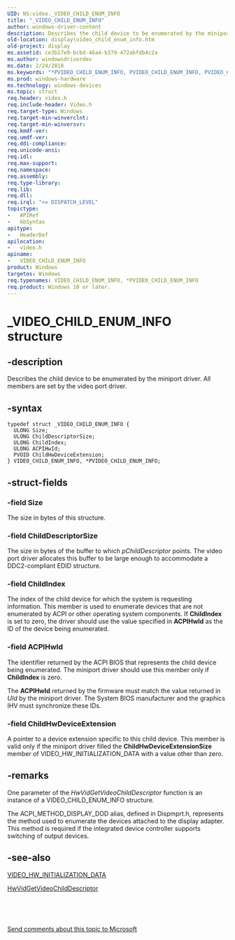 ```yaml
---
UID: NS:video._VIDEO_CHILD_ENUM_INFO
title: "_VIDEO_CHILD_ENUM_INFO"
author: windows-driver-content
description: Describes the child device to be enumerated by the miniport driver. All members are set by the video port driver.
old-location: display\video_child_enum_info.htm
old-project: display
ms.assetid: ce3b17e9-bcbd-46a4-b379-472abfdb4c2a
ms.author: windowsdriverdev
ms.date: 2/24/2018
ms.keywords: "*PVIDEO_CHILD_ENUM_INFO, PVIDEO_CHILD_ENUM_INFO, PVIDEO_CHILD_ENUM_INFO structure pointer [Display Devices], VIDEO_CHILD_ENUM_INFO, VIDEO_CHILD_ENUM_INFO structure [Display Devices], Video_Structs_13176852-07dc-4b7e-9e3a-c9ed9c2a3879.xml, _VIDEO_CHILD_ENUM_INFO, display.video_child_enum_info, video/PVIDEO_CHILD_ENUM_INFO, video/VIDEO_CHILD_ENUM_INFO"
ms.prod: windows-hardware
ms.technology: windows-devices
ms.topic: struct
req.header: video.h
req.include-header: Video.h
req.target-type: Windows
req.target-min-winverclnt: 
req.target-min-winversvr: 
req.kmdf-ver: 
req.umdf-ver: 
req.ddi-compliance: 
req.unicode-ansi: 
req.idl: 
req.max-support: 
req.namespace: 
req.assembly: 
req.type-library: 
req.lib: 
req.dll: 
req.irql: "<= DISPATCH_LEVEL"
topictype:
-	APIRef
-	kbSyntax
apitype:
-	HeaderDef
apilocation:
-	video.h
apiname:
-	VIDEO_CHILD_ENUM_INFO
product: Windows
targetos: Windows
req.typenames: VIDEO_CHILD_ENUM_INFO, *PVIDEO_CHILD_ENUM_INFO
req.product: Windows 10 or later.
---
```


# _VIDEO_CHILD_ENUM_INFO structure


## -description


Describes the child device to be enumerated by the miniport driver. All members are set by the video port driver.


## -syntax


````
typedef struct _VIDEO_CHILD_ENUM_INFO {
  ULONG Size;
  ULONG ChildDescriptorSize;
  ULONG ChildIndex;
  ULONG ACPIHwId;
  PVOID ChildHwDeviceExtension;
} VIDEO_CHILD_ENUM_INFO, *PVIDEO_CHILD_ENUM_INFO;
````


## -struct-fields




### -field Size

The size in bytes of this structure.


### -field ChildDescriptorSize

The size in bytes of the buffer to which <i>pChildDescriptor</i> points. The video port driver allocates this buffer to be large enough to accommodate a DDC2-compliant EDID structure.


### -field ChildIndex

The index of the child device for which the system is requesting information. This member is used to enumerate devices that are not enumerated by ACPI or other operating system components. If <b>ChildIndex</b> is set to zero, the driver should use the value specified in <b>ACPIHwId</b> as the ID of the device being enumerated.


### -field ACPIHwId

The identifier returned by the ACPI BIOS that represents the child device being enumerated. The miniport driver should use this member only if <b>ChildIndex</b> is zero.

The <b>ACPIHwId</b> returned by the firmware must match the value returned in <i>UId</i> by the miniport driver. The System BIOS manufacturer and the graphics IHV must synchronize these IDs.


### -field ChildHwDeviceExtension

A pointer to a device extension specific to this child device. This member is valid only if the miniport driver filled the <b>ChildHwDeviceExtensionSize</b> member of VIDEO_HW_INITIALIZATION_DATA with a value other than zero.


## -remarks



One parameter of the <i>HwVidGetVideoChildDescriptor</i> function is an instance of a VIDEO_CHILD_ENUM_INFO structure. 

The ACPI_METHOD_DISPLAY_DOD alias, defined in Dispmprt.h, represents the method used to enumerate the devices attached to the display adapter. This method is required if the integrated device controller supports switching of output devices.




## -see-also

<a href="..\video\ns-video-_video_hw_initialization_data.md">VIDEO_HW_INITIALIZATION_DATA</a>



<a href="..\video\nc-video-pvideo_hw_get_child_descriptor.md">HwVidGetVideoChildDescriptor</a>



 

 

<a href="mailto:wsddocfb@microsoft.com?subject=Documentation%20feedback [display\display]:%20VIDEO_CHILD_ENUM_INFO structure%20 RELEASE:%20(2/24/2018)&amp;body=%0A%0APRIVACY STATEMENT%0A%0AWe use your feedback to improve the documentation. We don't use your email address for any other purpose, and we'll remove your email address from our system after the issue that you're reporting is fixed. While we're working to fix this issue, we might send you an email message to ask for more info. Later, we might also send you an email message to let you know that we've addressed your feedback.%0A%0AFor more info about Microsoft's privacy policy, see http://privacy.microsoft.com/en-us/default.aspx." title="Send comments about this topic to Microsoft">Send comments about this topic to Microsoft</a>

